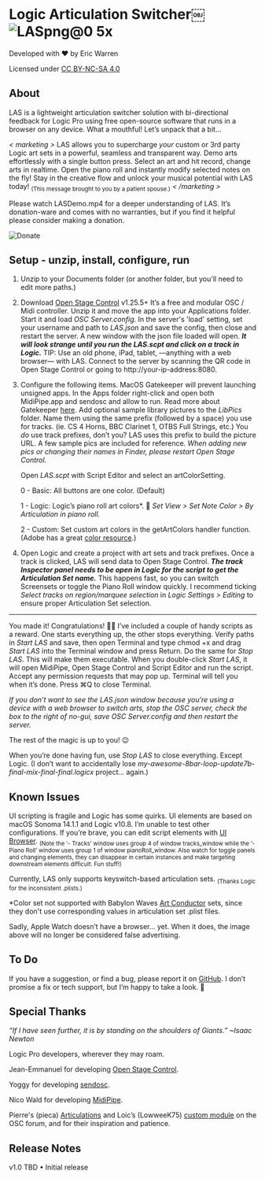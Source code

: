 # Logic Articulation Switcher￼![LASpng@0 5x](https://github.com/eakwarren/LAS/assets/1768096/4ba068b3-60fb-4c5a-8f2f-0d0c350658b4)



Developed with ❤️ by Eric Warren

Licensed under [CC BY-NC-SA 4.0](https://creativecommons.org/licenses/by-nc-sa/4.0/)

## About
LAS is a lightweight articulation switcher solution with bi-directional feedback for Logic Pro using free open-source software that runs in a browser on any device. What a mouthful! Let’s unpack that a bit…

_< marketing >_ LAS allows you to supercharge _your_ custom or 3rd party Logic art sets in a powerful, seamless and
    transparent way. Demo arts effortlessly with a single button press. Select an art and hit record, change
    arts in realtime. Open the piano roll and instantly modify selected notes on the fly! Stay in the creative
    flow and unlock your musical potential with LAS today! <sub>(This message brought to you by a patient spouse.)</sub> _< /marketing >_

Please watch LASDemo.mp4 for a deeper understanding of LAS. It’s donation-ware and comes with no warranties, but if you find it helpful please consider making a donation.

![Donate](https://github.com/eakwarren/LAS/assets/1768096/4ff30537-398f-4dcc-ae1f-b8597c1a4d91)


## Setup - unzip, install, configure, run
1. Unzip to your Documents folder (or another folder, but you'll need to edit more paths.)

2. Download [Open Stage Control](https://openstagecontrol.ammd.net/download/) v1.25.5+ It’s a free and modular OSC / Midi controller. Unzip it and move the app into your Applications folder. Start it and load _OSC Server.config_. In the server's 'load' setting, set your username and path to _LAS.json_ and save the config, then close and restart the server. A new window with the json file loaded will open. **_It will look strange until you run the LAS.scpt and click on a track in Logic._** TIP: Use an old phone, iPad, tablet, —anything with a web browser— with LAS. Connect to the server by scanning the QR code in Open Stage Control or going to http://your-ip-address:8080.

3. Configure the following items.
MacOS Gatekeeper will prevent launching unsigned apps. In the Apps folder right-click and open both MidiPipe.app and sendosc and allow to run. Read more about Gatekeeper [here](https://en.wikipedia.org/wiki/Gatekeeper_(macOS)#Override).
    Add optional sample library pictures to the _LibPics_ folder. Name them using the same prefix (followed by a space) you use for tracks. (ie. CS 4 Horns, BBC Clarinet 1, OTBS Full Strings, etc.) You _do_ use track prefixes, don’t you? LAS uses this prefix to build the picture URL. A few sample pics are included for reference. _When adding new pics or changing their names in Finder, please restart Open Stage Control._
 
    Open _LAS.scpt_ with Script Editor and select an artColorSetting.
   
    0 - Basic: All buttons are one color. (Default)
   
    1 - Logic: Logic’s piano roll art colors*. 🫣 _Set View > Set Note Color > By Articulation in piano roll._
   
    2 - Custom: Set custom art colors in the getArtColors handler function. (Adobe has a great [color resource](https://color.adobe.com/create/color-wheel).)

4. Open Logic and create a project with art sets and track prefixes. Once a track is clicked, LAS will send data to Open Stage Control. **_The track Inspector panel needs to be open in Logic for the script to get the Articulation Set name._** This happens fast, so you can switch Screensets or toggle the Piano Roll window quickly. I recommend ticking _Select tracks on region/marquee selection_ in _Logic Settings > Editing_ to ensure proper Articulation Set selection.

____________________

You made it! Congratulations! 🙌🏼 I’ve included a couple of handy scripts as a reward. One starts everything up, the other stops everything. Verify paths in _Start LAS_ and save, then open Terminal and type chmod +x and drag _Start LAS_ into the Terminal window and press Return. Do the same for _Stop LAS_. This will make them executable. When you double-click _Start LAS_, it will open MidiPipe, Open Stage Control and Script Editor and run the script. Accept any permission requests that may pop up. Terminal will tell you when it’s done. Press ⌘Q to close Terminal.
 
_If you don’t want to see the LAS.json window because you’re using a device with a web browser to switch arts, stop the OSC server, check the box to the right of no-gui, save OSC Server.config and then restart the server._
 
The rest of the magic is up to you! 😉
 
When you’re done having fun, use _Stop LAS_ to close everything. Except Logic. (I don’t want to accidentally lose _my-awesome-8bar-loop-update7b-final-mix-final-final.logicx_ project... again.)


## Known Issues
UI scripting is fragile and Logic has some quirks. UI elements are based on macOS Sonoma 14.1.1 and Logic v10.8. I’m unable to test other configurations. If you’re brave, you can edit script elements with [UI Browser](https://latenightsw.com/freeware/ui-browser/). <sub>(Note the ‘- Tracks’ window uses group 4 of window tracks_window while the ‘- Piano Roll’ window uses group 1 of window pianoRoll_window. Also watch for toggle panels and changing elements, they can disappear in certain instances and make targeting downstream elements difficult. Fun stuff!)</sub>
 
Currently, LAS only supports keyswitch-based articulation sets. <sub>(Thanks Logic for the inconsistent .plists.)</sub>

*Color set not supported with Babylon Waves [Art Conductor](https://www.babylonwaves.com/logic/) sets, since they don't use corresponding values in articulation set .plist files. 
 
Sadly, Apple Watch doesn’t have a browser… yet. When it does, the image above will no longer be considered false advertising.


## To Do
If you have a suggestion, or find a bug, please report it on [GitHub](https://github.com/eakwarren/LAS/issues). I don’t promise a fix or tech support, but I’m happy to take a look. 🙂


## Special Thanks
_“If I have seen further, it is by standing on the shoulders of Giants.” ~Isaac Newton_

Logic Pro developers, wherever they may roam.

Jean-Emmanuel for developing [Open Stage Control](https://openstagecontrol.ammd.net/).

Yoggy for developing [sendosc](https://github.com/yoggy/sendosc).

Nico Wald for developing [MidiPipe](http://www.subtlesoft.square7.net/MidiPipe.html).

Pierre's (pieca) [Articulations](https://openstagecontrol.discourse.group/t/articulations-full-dynamic-module-for-logic-with-detailed-instructions/3119) and Loic’s (LowweeK75) [custom module](https://openstagecontrol.discourse.group/t/logic-pro-x-getting-articulations-autoloaded-in-a-grid-from-lpx-articulations-sets/3033) on the OSC forum, and for their inspiration and patience.


## Release Notes
v1.0 TBD
• Initial release
